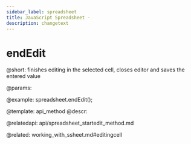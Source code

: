 ```yaml
---
sidebar_label: spreadsheet
title: JavaScript Spreadsheet - 
description: changetext
---
```


endEdit
============

@short:
	finishes editing in the selected cell, closes editor and saves the entered value

@params:


@example:
spreadsheet.endEdit();

@template: api_method
@descr:

@relatedapi:
api/spreadsheet_startedit_method.md

@related:
working_with_ssheet.md#editingcell